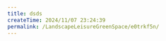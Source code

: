 ```yaml
---
title: dsds
createTime: 2024/11/07 23:24:39
permalink: /LandscapeLeisureGreenSpace/e0trkf5n/
---
```

